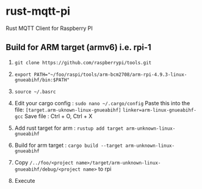 # rust-mqtt-pi
Rust MQTT Client for Raspberry PI

## Build for ARM target (armv6) i.e. rpi-1

1) `git clone https://github.com/raspberrypi/tools.git`

2) `export PATH="~/foo/raspi/tools/arm-bcm2708/arm-rpi-4.9.3-linux-gnueabihf/bin:$PATH"`

3) `source ~/.basrc`

4) Edit your cargo config : 
   `sudo nano ~/.cargo/config`
   Paste this into the file:
   `[target.arm-uknown-linux-gnueabihf]`
   `linker=arm-linux-gnueabihf-gcc`
   Save file : Ctrl + O, Ctrl + X
   
5) Add rust target for arm :
   `rustup add target arm-unknown-linux-gnueabihf`
   
6) Build for arm target : 
   `cargo build --target arm-unknown-linux-gnueabihf`
   
7) Copy `/../foo/<project name>/target/arm-unknown-linux-gnueabihf/debug/<project name>` to rpi


8) Execute
